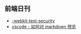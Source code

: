 ## 前端日刊

* [-webkit-text-security](https://codingdict.com/questions/18161)
* [vscode - 如何对 markdown 预览](https://www.cnblogs.com/wangyang0210/p/11346692.html)
